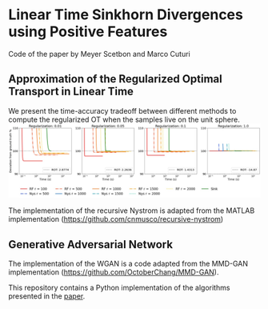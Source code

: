 # Linear Time Sinkhorn Divergences using Positive Features
Code of the paper by Meyer Scetbon and Marco Cuturi

## Approximation of the Regularized Optimal Transport in Linear Time

We present the time-accuracy tradeoff between different methods to compute the regularized OT when the samples live on the unit sphere.
![figure](plot_accuracy_ROT_sphere.jpg)

The implementation of the recursive Nystrom is adapted from the MATLAB implementation (https://github.com/cnmusco/recursive-nystrom)

## Generative Adversarial Network
The implementation of the WGAN is a code adapted from the MMD-GAN implementation (https://github.com/OctoberChang/MMD-GAN).



This repository contains a Python implementation of the algorithms presented in the [paper](https://arxiv.org/pdf/2006.07057.pdf).
